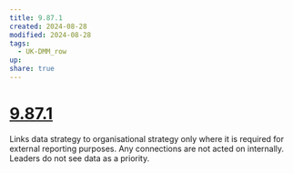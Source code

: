 ```yaml
---
title: 9.87.1
created: 2024-08-28
modified: 2024-08-28
tags:
  - UK-DMM_row
up: 
share: true
---
```

# [9.87.1](9.87.1.md)

Links data strategy to organisational strategy only where it is required for external reporting purposes. Any connections are not acted on internally. Leaders do not see data as a priority.
